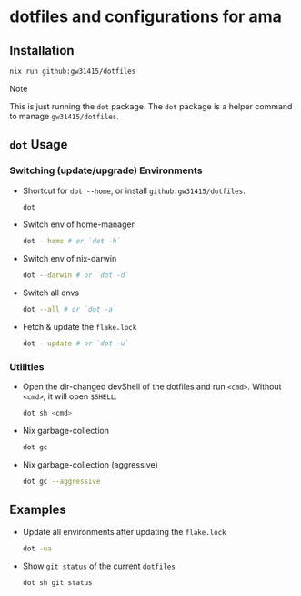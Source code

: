 # dotfiles and configurations for ama

## Installation

```bash
nix run github:gw31415/dotfiles
```

> [!note]
> This is just running the `dot` package. The `dot` package is a helper command to manage `gw31415/dotfiles`.

## `dot` Usage

### Switching (update/upgrade) Environments

- Shortcut for `dot --home`, or install `github:gw31415/dotfiles`.
	```bash
	dot
	```

- Switch env of home-manager
	```bash
	dot --home # or `dot -h`
	```

- Switch env of nix-darwin
	```bash
	dot --darwin # or `dot -d`
	```

- Switch all envs
	```bash
	dot --all # or `dot -a`
	```

- Fetch & update the `flake.lock`
	```bash
	dot --update # or `dot -u`
	```

### Utilities

- Open the dir-changed devShell of the dotfiles and run `<cmd>`. Without `<cmd>`, it will open `$SHELL`.
	```bash
	dot sh <cmd>
	```

- Nix garbage-collection
	```bash
	dot gc
	```

- Nix garbage-collection (aggressive)
	```bash
	dot gc --aggressive
	```

## Examples

- Update all environments after updating the `flake.lock`
	```bash
	dot -ua
	```

- Show `git status` of the current `dotfiles`
	```bash
	dot sh git status
	```
